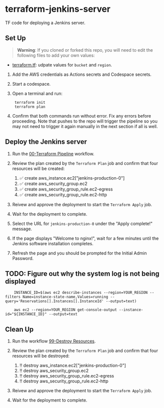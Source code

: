 # terraform-jenkins-server
TF code for deploying a Jenkins server.

## Set Up
> **Warning**: If you cloned or forked this repo, you will need to edit the following files to add your own values:
- [terraform.tf](./terraform.tf): udpate values for `bucket` and `region`.

1. Add the AWS credentials as Actions secrets and Codespace secrets.
1. Start a codespace.
1. Open a terminal and run:

        terraform init
        terraform plan

1. Confirm that both commands run without error.  Fix any errors before proceeding.  Note that pushes to the repo will trigger the pipeline so you may not need to trigger it again manually in the next section if all is well.

## Deploy the Jenkins server
1. Run the [00-Terraform Pipeline](./.github/workflows/terraform-pipeline.yml) workflow.
1. Review the plan created by the `Terraform Plan` job and confirm that four resources will be created:

    1. ✅ create	aws_instance.ec2["jenkins-production-0"]
    1. ✅ create	aws_security_group.ec2
    1. ✅ create	aws_security_group_rule.ec2-egress
    1. ✅ create	aws_security_group_rule.ec2-http

1. Reivew and approve the deployment to start the `Terraform Apply` job.
1. Wait for the deployment to complete.
1. Select the URL for `jenkins-production-0` under the "Apply complete!" message.
1. If the page displays "Welcome to nginx!", wait for a few minutes until the Jenkins software installation completes.
1. Refresh the page and you should be prompted for the Initial Admin Password.

## TODO: Figure out why the system log is not being displayed

        INSTANCE_ID=$(aws ec2 describe-instances --region=YOUR_REGION --filters Name=instance-state-name,Values=running --query='Reservations[].Instances[].InstanceId' --output=text)

        aws ec2 --region=YOUR_REGION get-console-output --instance-id="${INSTANCE_ID}" --output=text

## Clean Up
1. Run the workflow [99-Destroy Resources](./.github/workflows/destroy-resources.yml).
1. Review the plan created by the `Terraform Plan` job and confirm that four resources will be destroyed:

    1. ‼️ destroy aws_instance.ec2["jenkins-production-0"]
    1. ‼️ destroy aws_security_group.ec2
    1. ‼️ destroy aws_security_group_rule.ec2-egress
    1. ‼️ destroy aws_security_group_rule.ec2-http

1. Reivew and approve the deployment to start the `Terraform Apply` job.
1. Wait for the deployment to complete.